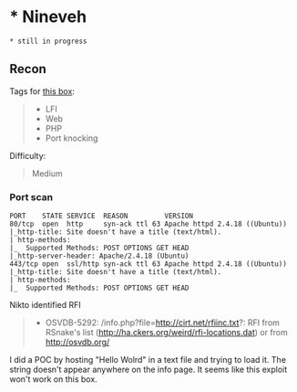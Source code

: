 # * Nineveh

`* still in progress`
## Recon

Tags for [this box](https://app.hackthebox.com/machines/54):  
> - LFI
> - Web 
> - PHP
> - Port knocking

Difficulty:
> Medium


### Port scan
```text
PORT    STATE SERVICE  REASON         VERSION
80/tcp  open  http     syn-ack ttl 63 Apache httpd 2.4.18 ((Ubuntu))
|_http-title: Site doesn't have a title (text/html).
| http-methods:
|_  Supported Methods: POST OPTIONS GET HEAD
|_http-server-header: Apache/2.4.18 (Ubuntu)
443/tcp open  ssl/http syn-ack ttl 63 Apache httpd 2.4.18 ((Ubuntu))
|_http-title: Site doesn't have a title (text/html).
| http-methods:
|_  Supported Methods: POST OPTIONS GET HEAD
```

Nikto identified RFI
> + OSVDB-5292: /info.php?file=http://cirt.net/rfiinc.txt?: RFI from RSnake's list (http://ha.ckers.org/weird/rfi-locations.dat) or from http://osvdb.org/

I did a POC by hosting "Hello Wolrd" in a text file and trying to load it. The string doesn't appear anywhere on the info page. It seems like this exploit won't work on this box.



